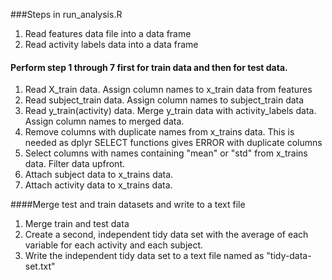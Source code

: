 ###Steps in run_analysis.R
1. Read features data file into a data frame
2. Read activity labels data into a data frame

#### Perform step 1 through 7 first for train data and then for test data.
1. Read X_train data. Assign column names to x_train data from features
2. Read subject_train data. Assign column names to subject_train data
3. Read y_train(activity) data. Merge y_train data with activity_labels data. Assign column names to merged data.
4. Remove columns with duplicate names from x_trains data. This is needed as dplyr SELECT functions gives ERROR with duplicate columns
5. Select columns with names containing "mean" or "std" from x_trains data. Filter data upfront.
6. Attach subject data to x_trains data.
7. Attach activity data to x_trains data.

####Merge test and train datasets and write to a text file
1. Merge train and test data
2. Create a second, independent tidy data set with the average of each variable for each activity and each subject.
3. Write the independent tidy data set to a text file named as "tidy-data-set.txt"

